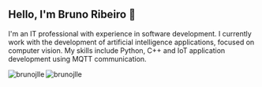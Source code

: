 ## Hello, I'm Bruno Ribeiro 👋

I'm an IT professional with experience in software development. I currently work with the development of artificial intelligence applications, focused on computer vision. My skills include Python, C++ and IoT application development using MQTT communication.

<div>
    <p>
        <img align="left" src="https://github-readme-stats.vercel.app/api?username=brunojlle&show_icons=true&locale=en" alt="brunojlle" />
    </p>
    <p>
        <img align="left" src="https://github-readme-stats.vercel.app/api/top-langs?username=brunojlle&show_icons=true&locale=en&layout=compact" alt="brunojlle" />
    </p>
</div>
